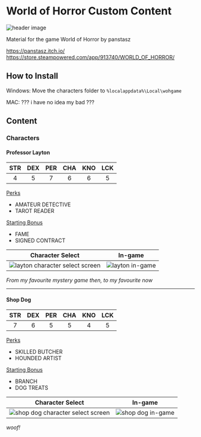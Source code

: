# World of Horror Custom Content

![header image](https://cdn.akamai.steamstatic.com/steam/apps/913740/header.jpg?t=1703236730)

Material for the game World of Horror by panstasz

https://panstasz.itch.io/
https://store.steampowered.com/app/913740/WORLD_OF_HORROR/


## How to Install

Windows: Move the characters folder to `%localappdata%\Local\wohgame`

MAC: ??? i have no idea my bad ???

## Content

### Characters

#### Professor Layton
STR | DEX | PER | CHA | KNO | LCK
:--:|:--: |:--: |:--: |:--: |:--:
4   |5    |7    |6    |6    |5

<ins>Perks</ins>
* AMATEUR DETECTIVE
* TAROT READER

<ins>Starting Bonus</ins>
* FAME
* SIGNED CONTRACT

Character Select |  In-game
:-----:|:-----:
![layton character select screen](https://i.imgur.com/0AusXN3.png)|![layton in-game](https://i.imgur.com/D0zqpaa.png)

*From my favourite mystery game then, to my favourite now*

---

#### Shop Dog
STR | DEX | PER | CHA | KNO | LCK
:--:|:--: |:--: |:--: |:--: |:--:
7   |6    |5    |5    |4    |5

<ins>Perks</ins>
* SKILLED BUTCHER
* HOUNDED ARTIST

<ins>Starting Bonus</ins>
* BRANCH
* DOG TREATS

Character Select |  In-game
:-----:|:-----:
![shop dog character select screen](https://i.imgur.com/pfJ1Jyr.png)|![shop dog in-game](https://i.imgur.com/8YUBysY.png)

*woof!*